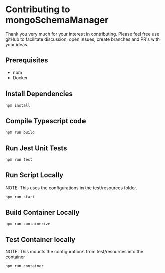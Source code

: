 # Contributing to mongoSchemaManager

Thank you very much for your interest in contributing. Please feel free use gitHub to facilitate discussion, open issues, create branches and PR's with your ideas. 

## Prerequisites
- npm
- Docker

## Install Dependencies
```bash
npm install
```

## Compile Typescript code
```bash
npm run build
```

## Run Jest Unit Tests
```bash
npm run test
```

## Run Script Locally 
NOTE: This uses the configurations in the test/resources folder. 
```bash
npm run start
```

## Build Container Locally
```bash
npm run containerize
```

## Test Container locally
NOTE: This mounts the configurations from test/resources into the container
```bash
npm run container
```
